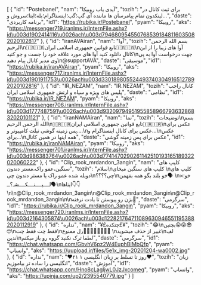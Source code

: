 [
  {
    "id": "Postebanel",
    "nam": "آیدی یاب روبیکا",
    "tozih": "برای ثبت کانال در لینکدون تمام پیامرسان ها ماننده آی گپ؛گپ؛اینستاگرام؛بله؛ایتا؛سروش و...",
    "daste": "برنامه کاربردی",
    "id1": "https://rubika.ir/Postebanel",
    "pyam": "روبیکا",
    "aks": "https://messenger719.iranlms.ir/InternFile.ashx?id\u003d1902414116\u0026ach\u003d7946809545507685391848116035082020102817"
  },
  {
    "id": "iranAVAiran",
    "nam": "آوا",
    "tozih": "بسم الله الرحمن الرحیم\n🇮🇷🇮🇷تابع قوانین جمهوری اسلامی ایران🇮🇷🇮🇷\nآوا های زیبا را از این کانال دانلود کنید آوا های مورد علاقه خود را جست و جو کنید\nجهت درخواست آوا به پی وی مدیر کانال پیام دهید\n@supportAVA",
    "daste": "موسیقی",
    "id1": "https://rubika.ir/iranAVAiran",
    "pyam": "روبیکا",
    "aks": "https://messenger717.iranlms.ir/InternFile.ashx?id\u003d1901911753\u0026ach\u003d3301898055244937403049165127892020102816"
  },
  {
    "id": "IR_NEZAM",
    "nam": "IR.NEZAM",
    "tozih": "کانال راجب پلیس های ویژه و سپاه و ارتش جمهوری اسلامی ایران",
    "daste": "نظامی",
    "id1": "https://rubika.ir/IR_NEZAM",
    "pyam": "روبیکا",
    "aks": "https://messenger706.iranlms.ir/InternFile.ashx?id\u003d1777487591\u0026ach\u003d9320979495195585896679363286832020101121"
  },
  {
    "id": "iranNAMAiran",
    "nam": "نما",
    "tozih": "توضیحات\nبسم الله الرحمن الرحیم\n🇮🇷🇮🇷تابع قوانین جمهوری اسلامی ایران🇮🇷🇮🇷\nعکس برای پس زمینه گوشی تبلت کامپیوتر و....\nعکس برای کانال اینستاگرام و...\nعکس برای...\nهمه اینها در همین کانال",
    "daste": "عکس برای پس زمینه گوشی",
    "id1": "https://rubika.ir/iranNAMAiran",
    "pyam": "روبیکا",
    "aks": "https://messenger701.iranlms.ir/InternFile.ashx?id\u003d986383764\u0026ach\u003d7741470290261142510193165189322020060222"
  },
  {
    "id": "Clip_rook_mrdandon_3angin",
    "nam": "کلیپ های سنگین،عمو راک،مستر دندون",
    "tozih": "سلام\nکلیپ های سنگین میخای \nکلیپ های دوبله شده عمو راک یا مستر دندون چی\nچی؟؟؟؟\nخو بلند بگو همه بفهمن🗣 \n×:خو لــــیــــنــــکــــشـ؟ــ🗣\nایناها👇👇 \n\n@Clip_rook_mrdandon_3angin\n@Clip_rook_mrdandon_3angin\n@Clip_rook_mrdandon_3angin\n\nبزن رو پیوستن تا یادت نرفته🤞",
    "daste": "سرگرمی",
    "id1": "https://rubika.ir/Clip_rook_mrdandon_3angin",
    "pyam": "روبیکا",
    "aks": "https://messenger720.iranlms.ir/InternFile.ashx?id\u003d2164305874\u0026ach\u003d1228217647110896309465511953882020112919"
  },
  {
    "id": "نداره",
    "nam": "¥£چتکده£¥",
    "tozih": "😂\nبچتین😛😝😎🤓\nفقط چت فقط چت\nرل ممنوع🚫🚫🚫🚫🚫🚫🚫🚫 \nغییر از حذف میشوید\nلف ندین\nلطفا ترک نکنید گروه رو باز میکنم",
    "daste": "سرگرمی",
    "id1": "https://chat.whatsapp.com/GbvhV6pz2W4EuphBIMbQfp",
    "pyam": "واتساپ",
    "aks": "https://uupload.ir/files/5e1x_img-20201204-wa0002.jpg"
  },
  {
    "id": "نداره",
    "nam": "❤️۲۱ روز تا تسلط بر زبان انگلیسی ۱❤️",
    "tozih": "زبان انگلیسی را ساده تر بیاموزیم",
    "daste": "آموزش",
    "id1": "https://chat.whatsapp.com/Hno8cLagljwL0JzJxcomeg",
    "pyam": "واتساپ",
    "aks": "https://upinja.com/up2/2395540779.jpg"
  }
]
